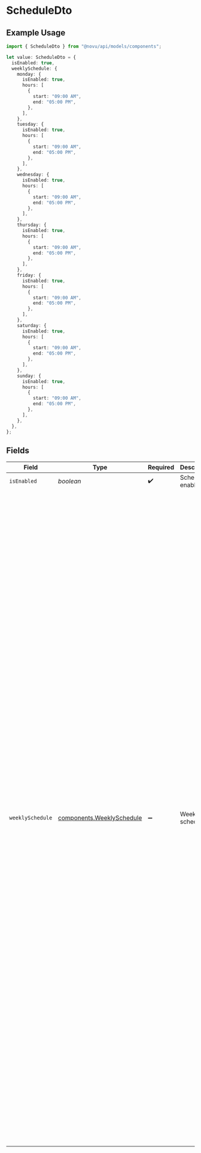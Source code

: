 # ScheduleDto

## Example Usage

```typescript
import { ScheduleDto } from "@novu/api/models/components";

let value: ScheduleDto = {
  isEnabled: true,
  weeklySchedule: {
    monday: {
      isEnabled: true,
      hours: [
        {
          start: "09:00 AM",
          end: "05:00 PM",
        },
      ],
    },
    tuesday: {
      isEnabled: true,
      hours: [
        {
          start: "09:00 AM",
          end: "05:00 PM",
        },
      ],
    },
    wednesday: {
      isEnabled: true,
      hours: [
        {
          start: "09:00 AM",
          end: "05:00 PM",
        },
      ],
    },
    thursday: {
      isEnabled: true,
      hours: [
        {
          start: "09:00 AM",
          end: "05:00 PM",
        },
      ],
    },
    friday: {
      isEnabled: true,
      hours: [
        {
          start: "09:00 AM",
          end: "05:00 PM",
        },
      ],
    },
    saturday: {
      isEnabled: true,
      hours: [
        {
          start: "09:00 AM",
          end: "05:00 PM",
        },
      ],
    },
    sunday: {
      isEnabled: true,
      hours: [
        {
          start: "09:00 AM",
          end: "05:00 PM",
        },
      ],
    },
  },
};
```

## Fields

| Field                                                                                                                                                                                                                                                                                                                                                                                                                                                                                                                                                                                                                                                            | Type                                                                                                                                                                                                                                                                                                                                                                                                                                                                                                                                                                                                                                                             | Required                                                                                                                                                                                                                                                                                                                                                                                                                                                                                                                                                                                                                                                         | Description                                                                                                                                                                                                                                                                                                                                                                                                                                                                                                                                                                                                                                                      | Example                                                                                                                                                                                                                                                                                                                                                                                                                                                                                                                                                                                                                                                          |
| ---------------------------------------------------------------------------------------------------------------------------------------------------------------------------------------------------------------------------------------------------------------------------------------------------------------------------------------------------------------------------------------------------------------------------------------------------------------------------------------------------------------------------------------------------------------------------------------------------------------------------------------------------------------- | ---------------------------------------------------------------------------------------------------------------------------------------------------------------------------------------------------------------------------------------------------------------------------------------------------------------------------------------------------------------------------------------------------------------------------------------------------------------------------------------------------------------------------------------------------------------------------------------------------------------------------------------------------------------- | ---------------------------------------------------------------------------------------------------------------------------------------------------------------------------------------------------------------------------------------------------------------------------------------------------------------------------------------------------------------------------------------------------------------------------------------------------------------------------------------------------------------------------------------------------------------------------------------------------------------------------------------------------------------- | ---------------------------------------------------------------------------------------------------------------------------------------------------------------------------------------------------------------------------------------------------------------------------------------------------------------------------------------------------------------------------------------------------------------------------------------------------------------------------------------------------------------------------------------------------------------------------------------------------------------------------------------------------------------- | ---------------------------------------------------------------------------------------------------------------------------------------------------------------------------------------------------------------------------------------------------------------------------------------------------------------------------------------------------------------------------------------------------------------------------------------------------------------------------------------------------------------------------------------------------------------------------------------------------------------------------------------------------------------- |
| `isEnabled`                                                                                                                                                                                                                                                                                                                                                                                                                                                                                                                                                                                                                                                      | *boolean*                                                                                                                                                                                                                                                                                                                                                                                                                                                                                                                                                                                                                                                        | :heavy_check_mark:                                                                                                                                                                                                                                                                                                                                                                                                                                                                                                                                                                                                                                               | Schedule enabled                                                                                                                                                                                                                                                                                                                                                                                                                                                                                                                                                                                                                                                 | true                                                                                                                                                                                                                                                                                                                                                                                                                                                                                                                                                                                                                                                             |
| `weeklySchedule`                                                                                                                                                                                                                                                                                                                                                                                                                                                                                                                                                                                                                                                 | [components.WeeklySchedule](../../models/components/weeklyschedule.md)                                                                                                                                                                                                                                                                                                                                                                                                                                                                                                                                                                                           | :heavy_minus_sign:                                                                                                                                                                                                                                                                                                                                                                                                                                                                                                                                                                                                                                               | Weekly schedule                                                                                                                                                                                                                                                                                                                                                                                                                                                                                                                                                                                                                                                  | {<br/>"monday": {<br/>"isEnabled": true,<br/>"hours": [<br/>{<br/>"start": "09:00 AM",<br/>"end": "05:00 PM"<br/>}<br/>]<br/>},<br/>"tuesday": {<br/>"isEnabled": true,<br/>"hours": [<br/>{<br/>"start": "09:00 AM",<br/>"end": "05:00 PM"<br/>}<br/>]<br/>},<br/>"wednesday": {<br/>"isEnabled": true,<br/>"hours": [<br/>{<br/>"start": "09:00 AM",<br/>"end": "05:00 PM"<br/>}<br/>]<br/>},<br/>"thursday": {<br/>"isEnabled": true,<br/>"hours": [<br/>{<br/>"start": "09:00 AM",<br/>"end": "05:00 PM"<br/>}<br/>]<br/>},<br/>"friday": {<br/>"isEnabled": true,<br/>"hours": [<br/>{<br/>"start": "09:00 AM",<br/>"end": "05:00 PM"<br/>}<br/>]<br/>},<br/>"saturday": {<br/>"isEnabled": true,<br/>"hours": [<br/>{<br/>"start": "09:00 AM",<br/>"end": "05:00 PM"<br/>}<br/>]<br/>},<br/>"sunday": {<br/>"isEnabled": true,<br/>"hours": [<br/>{<br/>"start": "09:00 AM",<br/>"end": "05:00 PM"<br/>}<br/>]<br/>}<br/>} |